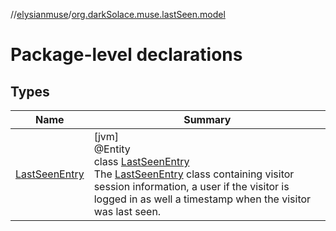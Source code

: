 //[elysianmuse](../../index.md)/[org.darkSolace.muse.lastSeen.model](index.md)

# Package-level declarations

## Types

| Name | Summary |
|---|---|
| [LastSeenEntry](-last-seen-entry/index.md) | [jvm]<br>@Entity<br>class [LastSeenEntry](-last-seen-entry/index.md)<br>The [LastSeenEntry](-last-seen-entry/index.md) class containing visitor session information, a user if the visitor is logged in as well a timestamp when the visitor was last seen. |
